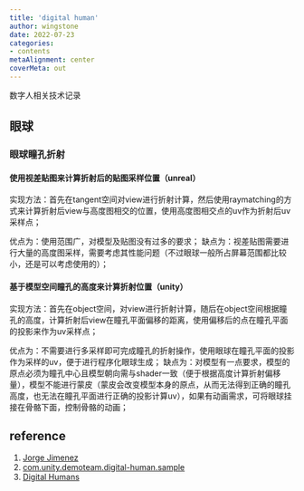 ```yaml
---
title: 'digital human'
author: wingstone
date: 2022-07-23
categories:
- contents
metaAlignment: center
coverMeta: out
---
```


数字人相关技术记录

<!--more-->

## 眼球

### 眼球瞳孔折射

#### 使用视差贴图来计算折射后的贴图采样位置（unreal）

实现方法：首先在tangent空间对view进行折射计算，然后使用raymatching的方式来计算折射后view与高度图相交的位置，使用高度图相交点的uv作为折射后uv采样点；

优点为：使用范围广，对模型及贴图没有过多的要求；
缺点为：视差贴图需要进行大量的高度图采样，需要考虑其性能问题（不过眼球一般所占屏幕范围都比较小，还是可以考虑使用的）；
 
#### 基于模型空间瞳孔的高度来计算折射位置（unity）

实现方法：首先在object空间，对view进行折射计算，随后在object空间根据瞳孔的高度，计算折射后view在瞳孔平面偏移的距离，使用偏移后的点在瞳孔平面的投影来作为uv采样点；

优点为：不需要进行多采样即可完成瞳孔的折射操作，使用眼球在瞳孔平面的投影作为采样的uv，便于进行程序化眼球生成；
缺点为：对模型有一点要求，模型的原点必须为瞳孔中心且模型朝向需与shader一致（便于根据高度计算折射偏移量），模型不能进行蒙皮（蒙皮会改变模型本身的原点，从而无法得到正确的瞳孔高度，也无法在瞳孔平面进行正确的投影计算uv），如果有动画需求，可将眼球挂接在骨骼下面，控制骨骼的动画；

## reference

1. [Jorge Jimenez](http://www.iryoku.com/)
2. [com.unity.demoteam.digital-human.sample](https://github.com/Unity-Technologies/com.unity.demoteam.digital-human.sample)
3. [Digital Humans](https://docs.unrealengine.com/4.27/en-US/Resources/Showcases/DigitalHumans/)